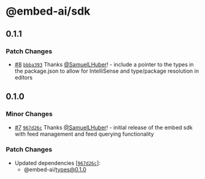 # @embed-ai/sdk

## 0.1.1

### Patch Changes

- [#8](https://github.com/ZKAI-Network/embed-sdk/pull/8) [`bbba393`](https://github.com/ZKAI-Network/embed-sdk/commit/bbba393dd99d690d1a754db3a416cc1eaffa5ecd) Thanks [@SamuelLHuber](https://github.com/SamuelLHuber)! - include a pointer to the types in the package.json to allow for IntelliSense and type/package resolution in editors

## 0.1.0

### Minor Changes

- [#7](https://github.com/ZKAI-Network/embed-sdk/pull/7) [`967d26c`](https://github.com/ZKAI-Network/embed-sdk/commit/967d26ccb7d4e053af9229ddc7b6c338c907df07) Thanks [@SamuelLHuber](https://github.com/SamuelLHuber)! - initial release of the embed sdk with feed management and feed querying functionality

### Patch Changes

- Updated dependencies [[`967d26c`](https://github.com/ZKAI-Network/embed-sdk/commit/967d26ccb7d4e053af9229ddc7b6c338c907df07)]:
  - @embed-ai/types@0.1.0
